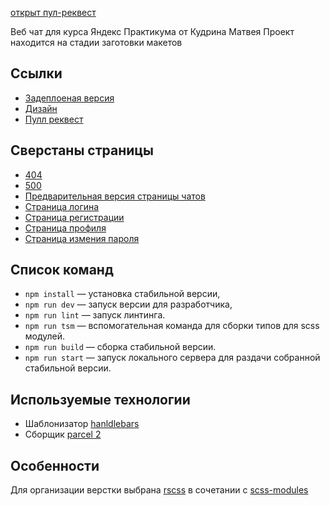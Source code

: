 [открыт пул-реквест](https://github.com/KudrinMatvey/middle.messenger.praktikum.yandex/pull/3)

Веб чат для курса Яндекс Практикума от Кудрина Матвея
Проект находится на стадии заготовки макетов
## Ссылки  
- [Задеплоеная версия](https://sleepy-ptolemy-7f8b8b.netlify.app/)
- [Дизайн](https://www.figma.com/file/kGMawcstRVL2dLrNMFusu0/Chat?node-id=0%3A1) 
- [Пулл реквест](https://github.com/KudrinMatvey/middle.messenger.praktikum.yandex/pull/2) 
## Сверстаны страницы 
- [404](static/404.html)
- [500](static/500.html)
- [Предварительная версия страницы чатов](static/chats.html)
- [Страница логина](static/chats.html)
- [Страница регистрации](static/register.html)
- [Страница профиля](static/profile.html)
- [Страница измения пароля](static/profile-edit-password.html)

## Список команд

- `npm install` — установка стабильной версии,
- `npm run dev` — запуск версии для разработчика,
- `npm run lint` — запуск линтинга.
- `npm run tsm` — вспомогательная команда для сборки типов для scss модулей.
- `npm run build` — сборка стабильной версии.
- `npm run start` — запуск локального сервера для раздачи собранной стабильной версии.

## Используемые технологии
 - Шаблонизатор [hanldlebars](https://handlebarsjs.com/)  
 - Сборщик [parcel 2](https://parceljs.org/)

## Особенности 
Для организации верстки выбрана [rscss](https://rscss.io/) в сочетании с [scss-modules](https://css-tricks.com/introducing-sass-modules/#:~:text=There%20are%20several%20built%2Din,'%3B%20%24half%3A%20math.)

